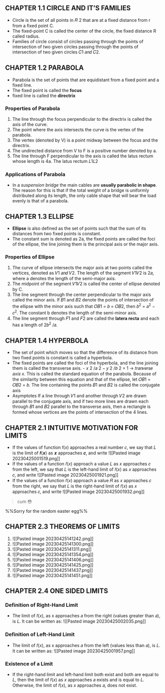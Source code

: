 ## CHAPTER 1.1 CIRCLE AND IT’S FAMILIES
- Circle is the set of all points in 𝑅 2 that are at a fixed distance from r from a fixed point C. 
- The fixed-point C is called the center of the circle, the fixed distance R called radius. 
- Families of circle consist of circles passing through the points of intersection of two given circles passing through the points of intersection of two given circles 𝐶1 𝑎𝑛𝑑 𝐶2.

## CHAPTER 1.2 PARABOLA
- Parabola is the set of points that are equidistant from a fixed point and a fixed line. 
- The fixed point is called the **focus**
- fixed line is called the **directrix** 

### Properties of Parabola
1. The line through the focus perpendicular to the directrix is called the axis of the curve. 
2. The point where the axis intersects the curve is the vertex of the parabola. 
3. The vertex (denoted by V) is a point midway between the focus and the directrix. 
4. The undirected distance from V to F is a positive number denoted by a. 
5. The line through F perpendicular to the axis is called the latus rectum whose length is 4a. The latus rectum 𝐿1𝐿2


### Applications of Parabola
- In a *suspension bridge* the main cables are **usually parabolic in shape**. The reason for this is that if the total weight of a bridge is uniformly distributed along its length, the only cable shape that will bear the load evenly is that of a parabola.

## CHAPTER 1.3 ELLIPSE 
- **Ellipse** is also defined as the set of points such that the sum of its distances from two fixed points is constant. 
- The constant sum is denoted as 2a, the fixed points are called the foci of the ellipse, the line joining them is the principal axis or the major axis. 

### Properties of Ellipse
1. The curve of ellipse intersects the major axis at two points called the vertices, denoted as 𝑉1 𝑎𝑛𝑑 𝑉2. The length of the segment 𝑉1𝑉2 is 2𝑎, where a denotes the length of the semi-major axis. 
2. The midpoint of the segment 𝑉1𝑉2 is called the center of ellipse denoted by C. 
3. The line segment through the center perpendicular to the major axis called the minor axis. If 𝐵1 and 𝐵2 denote the points of intersection of the ellipse with the minor axis such that 𝑂𝐵1 = 𝑏 = 𝑂𝐵2, then 𝑏<sup>2</sup> = 𝑎<sup>2</sup> − 𝑐<sup>2</sup>. The constant b denotes the length of the semi-minor axis. 
4. The line segment through 𝐹1 and 𝐹2 are called the **latera recta** and each has a length of 2𝑏<sup>2</sup> \/𝑎.

## CHAPTER 1.4 HYPERBOLA
- The set of point which moves so that the difference of its distance from two fixed points is constant is called a hyperbola.
- The fixed points are called the foci of the hyperbola, and the line joining them is called the transverse axis. - 𝑥 2 /𝑎 2 − 𝑦 2 /𝑏 2 = 1 → 𝑡𝑟𝑎𝑛𝑣𝑒𝑟𝑠𝑒 𝑎𝑥𝑖𝑠 𝑥. This is called the standard equation of the parabola. Because of the similarity between this equation and that of the ellipse, let 𝑂𝐵1 = 𝑂𝐵2 = 𝑏. The line containing the points 𝐵1 and 𝐵2 is called the conjugate axis
- Asymptotes If a line through 𝑉1 and another through 𝑉2 are drawn parallel to the conjugate axis, and if two more lines are drawn each through 𝐵1 and 𝐵2 parallel to the transverse axis, then a rectangle is formed whose vertices are the points of intersection of the 4 lines.

## CHAPTER 2.1 INTUITIVE MOTIVATION FOR LIMITS 
- If the values of function 𝑓(𝑥) approaches a real number 𝑐, we say that 𝐿 is the limit of 𝒇(𝒙) as 𝒙 approaches 𝒄, and write ![[Pasted image 20230425001519.png]]
- If the values of a function 𝑓(𝑥) approach a value 𝐿 as 𝑥 approaches 𝑐 from the left, we say that 𝐿 is the left-hand limit of 𝑓(𝑥) as 𝑥 approaches 𝑐, and write ![[Pasted image 20230425001921.png]]
- If the values of a function 𝑓(𝑥) approach a value 𝑅 as 𝑥 approaches 𝑐 from the right, we say that 𝐿 is the right-hand limit of 𝑓(𝑥) as 𝑥 approaches 𝑐, and write ![[Pasted image 20230425001932.png]]

> cum 😳 

%%Sorry for the random easter egg%%

## CHAPTER 2.3 THEOREMS OF LIMITS
1. ![[Pasted image 20230425141242.png]]
2. ![[Pasted image 20230425141300.png]]
3. ![[Pasted image 20230425141311.png]]
4. ![[Pasted image 20230425141354.png]]
5. ![[Pasted image 20230425141406.png]]
6. ![[Pasted image 20230425141425.png]]
7. ![[Pasted image 20230425141437.png]]
8. ![[Pasted image 20230425141451.png]]




## CHAPTER 2.4 ONE SIDED LIMITS 
### Definition of Right-Hand Limit
- The limit of 𝑓(𝑥), as x approaches 𝑎 from the right (values greater than 𝑎), is 𝐿. It can be written as: ![[Pasted image 20230425002035.png]]

### Definition of Left-Hand Limit 
- The limit of 𝑓(𝑥), as x approaches 𝑎 from the left (values less than 𝑎), is 𝐿. It can be written as: ![[Pasted image 20230425001957.png]]

### Existence of a Limit
- If the right-hand limit and left-hand limit both exist and both are equal to 𝐿, then the limit of 𝑓(𝑥) as 𝑥 approaches 𝑎 exists and is equal to 𝐿. Otherwise, the limit of 𝑓(𝑥), as 𝑥 approaches 𝑎, does not exist.